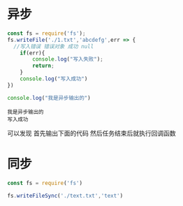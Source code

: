 # 异步

```js
const fs = require('fs');
fs.writeFile('./1.txt','abcdefg',err => {
  //写入错误 错误对象 成功 null
    if(err){
        console.log("写入失败");
        return;
    }
    console.log("写入成功")
})

console.log("我是异步输出的")
```

```
我是异步输出的
写入成功
```

可以发现 首先输出下面的代码 然后任务结束后就执行回调函数

# 同步

```js
const fs = require('fs')

fs.writeFileSync('./text.txt','text')
```

